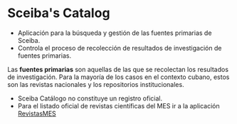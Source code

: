 # Sceiba's Catalog
* Aplicación para la búsqueda y gestión de las fuentes primarias de Sceiba. 
* Controla el proceso de recolección de resultados de investigación de fuentes primarias.

Las **fuentes primarias** son aquellas de las que se recolectan los resultados de investigación. Para la mayoría de los casos en el contexto cubano, estos son las revistas nacionales y los repositorios institucionales.

* Sceiba Catálogo no constituye un registro oficial. 
* Para el listado oficial de revistas científicas del MES ir a la aplicación [RevistasMES](https://revistasmes.sceiba.cu)
